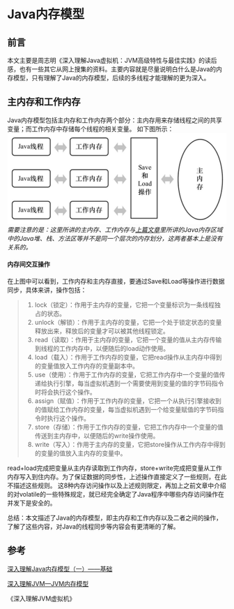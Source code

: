 # Java内存模型



## 前言

本文主要是周志明《深入理解Java虚拟机：JVM高级特性与最佳实践》的读后感，也有一些其它从网上搜集的资料。主要内容就是尽量说明白什么是Java的内存模型，只有理解了Java的内存模型，后续的多线程才能理解的更为深入。


## 主内存和工作内存

Java内存模型包括主内存和工作内存两个部分：主内存用来存储线程之间的共享变量；而工作内存中存储每个线程的相关变量。
如下图所示：
![](../images/java_memory_model.jpg)
*需要注意的是：这里所讲的主内存、工作内存与[上篇文章](http://www.cnblogs.com/wardensky/p/4162121.html)里所讲的Java内存区域中的Java堆、栈、方法区等并不是同一个层次的内存划分，这两者基本上是没有关系的。*

#### 内存间交互操作

在上图中可以看到，工作内存和主内存直接，要通过Save和Load等操作进行数据同步，具体来讲，操作包括：

> 1. lock（锁定）：作用于主内存的变量，它把一个变量标识为一条线程独占的状态。   
> 1. unlock（解锁）：作用于主内存的变量，它把一个处于锁定状态的变量释放出来，释放后的变量才可以被其他线程锁定。
> 1. read（读取）：作用于主内存的变量，它把一个变量的值从主内存传输到线程的工作内存中，以便随后的load动作使用。
> 1. load（载入）：作用于工作内存的变量，它把read操作从主内存中得到的变量值放入工作内存的变量副本中。   
> 1. use（使用）：作用于工作内存的变量，它把工作内存中一个变量的值传递给执行引擎，每当虚拟机遇到一个需要使用到变量的值的字节码指令时将会执行这个操作。   
> 1. assign（赋值）：作用于工作内存的变量，它把一个从执行引擎接收到的值赋给工作内存的变量，每当虚拟机遇到一个给变量赋值的字节码指令时执行这个操作。
> 1. store（存储）：作用于工作内存的变量，它把工作内存中一个变量的值传送到主内存中，以便随后的write操作使用。
> 1. write（写入）：作用于主内存的变量，它把store操作从工作内存中得到的变量的值放入主内存的变量中。

read+load完成把变量从主内存读取到工作内存，store+write完成把变量从工作内存写入到住内存。为了保证数据的同步性，上述操作直接定义了一些规则，在此不描述这些规则。
这8种内存访问操作以及上述规则限定，再加上之前文章中介绍的对volatile的一些特殊规定，就已经完全确定了Java程序中哪些内存访问操作在并发下是安全的。

总结：本文描述了Java的内存模型，即主内存和工作内存以及二者之间的操作，了解了这些内容，对Java的线程同步等内容会有更清晰的了解。

## 参考

[深入理解Java内存模型（一）——基础](http://www.infoq.com/cn/articles/java-memory-model-1)

[深入理解JVM—JVM内存模型]()

《深入理解JVM虚拟机》
